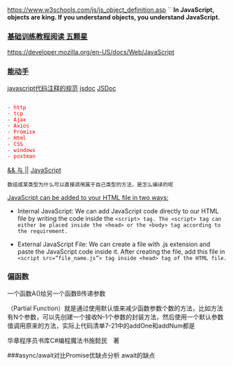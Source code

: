 
### 
https://www.w3schools.com/js/js_object_definition.asp
``
**In JavaScript, objects are king. If you understand objects, you understand JavaScript.**

### [基础训练教程阅读 五颗星](https://developer.mozilla.org/en-US/docs/Learn/JavaScript)
https://developer.mozilla.org/en-US/docs/Web/JavaScript

### [能动手](https://www.w3schools.com/js/default.asp)

[javascript代码注释的规范](https://jsdoc.app/index.html)
[jsdoc](https://jsdoc.app/about-getting-started.html)
[JSDoc](http://www.dba.cn/book/javascript/)
<style>
  .red {
    color: red;
  }
</style>
<code class="red">
- http
- tcp
- Ajax
- Axios
- Promise
- Html
- CSS
- windows
- postman
</code>



[&& 与 ||](https://zhidao.baidu.com/question/118995252.html)
[JavaScript](https://developer.mozilla.org/zh-CN/docs/Learn/JavaScript)

`数组或某类型为什么可以直接调用属于自己类型的方法，是怎么编译的呢`


[JavaScript can be added to your HTML file in two ways:](https://www.geeksforgeeks.org/javascript/?ref=lbp)

- Internal JavaScript: We can add JavaScript code directly to our HTML file by writing the code inside the `<script> tag. The <script> tag can either be placed inside the <head> or the <body> tag according to the requirement.`

- External JavaScript File: We can create a file with .js extension and paste the JavaScript code inside it. After creating the file, add this file in `<script src=”file_name.js”> tag inside <head> tag of the HTML file.`


### 偏函数
一个函数A()给另一个函数B传递参数

<!-- 偏函数是将所要承载的函数作为partial()函数的第一个参数，原函数的各个参数依次作为partial()函数的后续参数，除非使用关键字参数。 -->

（Partial Function）就是通过使用默认值来减少函数参数个数的方法，比如方法有N个参数，可以先创建一个接收N–1个参数的封装方法，然后使用一个默认参数值调用原来的方法，实际上代码清单7-21中的addOne和addNum都是

华章程序员书库C#编程魔法书施懿民　著



###async/await对比Promise优缺点分析
await的缺点


















